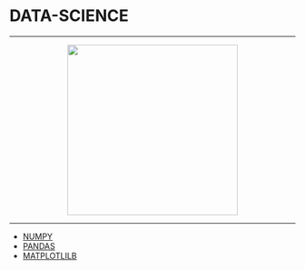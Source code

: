 # DATA-SCIENCE

----

<p align="center">
  <img align="center" width="300px" src="https://user-images.githubusercontent.com/66458303/118371288-90f59680-b5c9-11eb-85d6-01a33f897e79.png">
</p>

----

  * [NUMPY](https://github.com/aditya-2703/DATA-SCIENCE/tree/main/NUMPY)
  * [PANDAS](https://github.com/aditya-2703/DATA-SCIENCE/tree/main/PANDAS)
  * [MATPLOTLILB](https://github.com/aditya-2703/DATA-SCIENCE/tree/main/MATPLOTLILB)
 
